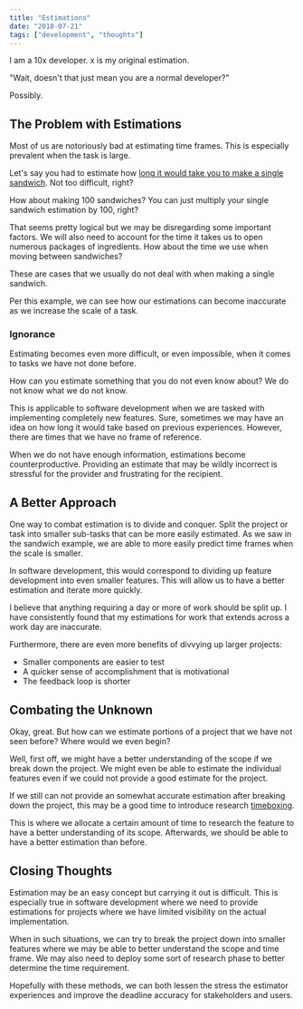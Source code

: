 ```yaml
---
title: "Estimations"
date: "2018-07-21"
tags: ["development", "thoughts"]
---
```


I am a 10x developer. x is my original estimation.

"Wait, doesn't that just mean you are a normal developer?"

Possibly.

## The Problem with Estimations

Most of us are notoriously bad at estimating time frames. This is especially prevalent when the task is large.

Let's say you had to estimate how [long it would take you to make a single sandwich](https://developertea.simplecast.fm/610dfa84). Not too difficult, right?

How about making 100 sandwiches? You can just multiply your single sandwich estimation by 100, right?

That seems pretty logical but we may be disregarding some important factors. We will also need to account for the time it takes us to open numerous packages of ingredients. How about the time we use when moving between sandwiches?

These are cases that we usually do not deal with when making a single sandwich.

Per this example, we can see how our estimations can become inaccurate as we increase the scale of a task.

### Ignorance

Estimating becomes even more difficult, or even impossible, when it comes to tasks we have not done before.

How can you estimate something that you do not even know about? We do not know what we do not know.

This is applicable to software development when we are tasked with implementing completely new features. Sure, sometimes we may have an idea on how long it would take based on previous experiences. However, there are times that we have no frame of reference.

When we do not have enough information, estimations become counterproductive. Providing an estimate that may be wildly incorrect is stressful for the provider and frustrating for the recipient. 

## A Better Approach

One way to combat estimation is to divide and conquer. Split the project or task into smaller sub-tasks that can be more easily estimated. As we saw in the sandwich example, we are able to more easily predict time frames when the scale is smaller.

In software development, this would correspond to dividing up feature development into even smaller features. This will allow us to have a better estimation and iterate more quickly.

I believe that anything requiring a day or more of work should be split up. I have consistently found that my estimations for work that extends across a work day are inaccurate.

Furthermore, there are even more benefits of divvying up larger projects:

- Smaller components are easier to test
- A quicker sense of accomplishment that is motivational
- The feedback loop is shorter

## Combating the Unknown

Okay, great. But how can we estimate portions of a project that we have not seen before? Where would we even begin?

Well, first off, we might have a better understanding of the scope if we break down the project. We might even be able to estimate the individual features even if we could not provide a good estimate for the project.

If we still can not provide an somewhat accurate estimation after breaking down the project, this may be a good time to introduce research [timeboxing](https://en.wikipedia.org/wiki/Timeboxing). 

This is where we allocate a certain amount of time to research the feature to have a better understanding of its scope. Afterwards, we should be able to have a better estimation than before.

## Closing Thoughts

Estimation may be an easy concept but carrying it out is difficult. This is especially true in software development where we need to provide estimations for projects where we have limited visibility on the actual implementation.

When in such situations, we can try to break the project down into smaller features where we may be able to better understand the scope and time frame. We may also need to deploy some sort of research phase to better determine the time requirement.

Hopefully with these methods, we can both lessen the stress the estimator experiences and improve the deadline accuracy for stakeholders and users.
